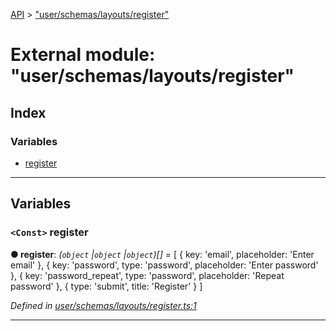 [API](../README.md) > ["user/schemas/layouts/register"](../modules/_user_schemas_layouts_register_.md)

# External module: "user/schemas/layouts/register"

## Index

### Variables

* [register](_user_schemas_layouts_register_.md#register)

---

## Variables

<a id="register"></a>

### `<Const>` register

**● register**: *(`object` |`object` |`object`)[]* =  [
  {
    key: 'email',
    placeholder: 'Enter email'
  },
  {
    key: 'password',
    type: 'password',
    placeholder: 'Enter password'
  },
  {
    key: 'password_repeat',
    type: 'password',
    placeholder: 'Repeat password'
  },
  {
    type: 'submit',
    title: 'Register'
  }
]

*Defined in [user/schemas/layouts/register.ts:1](https://github.com/authumn/authumn-angular/blob/93ce399/projects/authumn-angular/src/user/schemas/layouts/register.ts#L1)*

___

